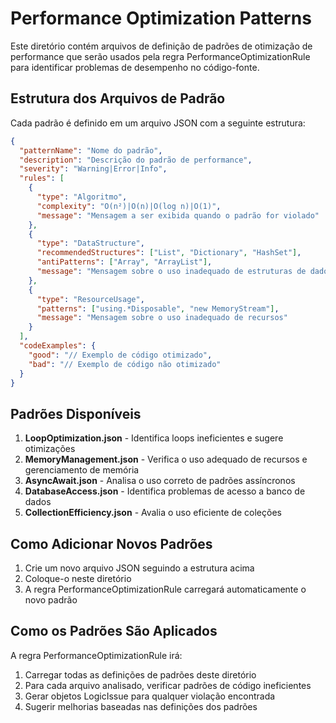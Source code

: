 # Performance Optimization Patterns

Este diretório contém arquivos de definição de padrões de otimização de performance que serão usados pela regra PerformanceOptimizationRule para identificar problemas de desempenho no código-fonte.

## Estrutura dos Arquivos de Padrão

Cada padrão é definido em um arquivo JSON com a seguinte estrutura:

```json
{
  "patternName": "Nome do padrão",
  "description": "Descrição do padrão de performance",
  "severity": "Warning|Error|Info",
  "rules": [
    {
      "type": "Algoritmo",
      "complexity": "O(n²)|O(n)|O(log n)|O(1)",
      "message": "Mensagem a ser exibida quando o padrão for violado"
    },
    {
      "type": "DataStructure",
      "recommendedStructures": ["List", "Dictionary", "HashSet"],
      "antiPatterns": ["Array", "ArrayList"],
      "message": "Mensagem sobre o uso inadequado de estruturas de dados"
    },
    {
      "type": "ResourceUsage",
      "patterns": ["using.*Disposable", "new MemoryStream"],
      "message": "Mensagem sobre o uso inadequado de recursos"
    }
  ],
  "codeExamples": {
    "good": "// Exemplo de código otimizado",
    "bad": "// Exemplo de código não otimizado"
  }
}
```

## Padrões Disponíveis

1. **LoopOptimization.json** - Identifica loops ineficientes e sugere otimizações
2. **MemoryManagement.json** - Verifica o uso adequado de recursos e gerenciamento de memória
3. **AsyncAwait.json** - Analisa o uso correto de padrões assíncronos
4. **DatabaseAccess.json** - Identifica problemas de acesso a banco de dados
5. **CollectionEfficiency.json** - Avalia o uso eficiente de coleções

## Como Adicionar Novos Padrões

1. Crie um novo arquivo JSON seguindo a estrutura acima
2. Coloque-o neste diretório
3. A regra PerformanceOptimizationRule carregará automaticamente o novo padrão

## Como os Padrões São Aplicados

A regra PerformanceOptimizationRule irá:
1. Carregar todas as definições de padrões deste diretório
2. Para cada arquivo analisado, verificar padrões de código ineficientes
3. Gerar objetos LogicIssue para qualquer violação encontrada
4. Sugerir melhorias baseadas nas definições dos padrões